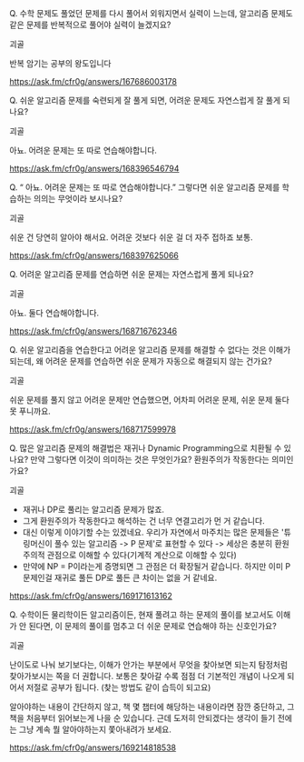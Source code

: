 Q. 수학 문제도 풀었던 문제를 다시 풀어서 외워지면서 실력이 느는데, 알고리즘 문제도 같은 문제를 반복적으로 풀어야 실력이 늘겠지요?

괴골
 
반복 암기는 공부의 왕도입니다

https://ask.fm/cfr0g/answers/167686003178

Q. 쉬운 알고리즘 문제를 숙련되게 잘 풀게 되면, 어려운 문제도 자연스럽게 잘 풀게 되나요?

괴골

아뇨. 어려운 문제는 또 따로 연습해야합니다.
 
https://ask.fm/cfr0g/answers/168396546794

Q. “ 아뇨. 어려운 문제는 또 따로 연습해야합니다.” 그렇다면 쉬운 알고리즘 문제를 학습하는 의의는 무엇이라 보시나요?
 
괴골
 
쉬운 건 당연히 알아야 해서요. 어려운 것보다 쉬운 걸 더 자주 접하죠 보통.
 
https://ask.fm/cfr0g/answers/168397625066

Q. 어려운 알고리즘 문제를 연습하면 쉬운 문제는 자연스럽게 풀게 되나요?

괴골

아뇨. 둘다 연습해야합니다.
 
https://ask.fm/cfr0g/answers/168716762346

Q. 쉬운 알고리즘을 연습한다고 어려운 알고리즘 문제를 해결할 수 없다는 것은 이해가 되는데, 왜 어려운 문제를 연습하면 쉬운 문제가 자동으로 해결되지 않는 건가요?
 	
괴골
 
쉬운 문제를 풀지 않고 어려운 문제만 연습했으면, 어차피 어려운 문제, 쉬운 문제 둘다 못 푸니까요.

https://ask.fm/cfr0g/answers/168717599978

Q. 많은 알고리즘 문제의 해결법은 재귀나 Dynamic Programming으로 치환될 수 있나요? 만약 그렇다면 이것이 의미하는 것은 무엇인가요? 환원주의가 작동한다는 의미인가요?
 
괴골
 
- 재귀나 DP로 풀리는 알고리즘 문제가 많죠.
- 그게 환원주의가 작동한다고 해석하는 건 너무 연결고리가 먼 거 같습니다.
- 대신 이렇게 이야기할 수는 있겠네요. 우리가 자연에서 마주치는 많은 문제들은 '튜링머신이 풀수 있는 알고리즘 -> P 문제'로 표현할 수 있다 -> 세상은 충분히 환원주의적 관점으로 이해할 수 있다(기계적 계산으로 이해할 수 있다)
- 만약에 NP = P이라는게 증명되면 그 관점은 더 확장될거 같습니다.
하지만 이미 P문제인걸 재귀로 풀든 DP로 풀든 큰 차이는 없을 거 같네요.

https://ask.fm/cfr0g/answers/169171613162

Q. 수학이든 물리학이든 알고리즘이든, 현재 풀려고 하는 문제의 풀이를 보고서도 이해가 안 된다면, 이 문제의 풀이를 멈추고 더 쉬운 문제로 연습해야 하는 신호인가요?
	
괴골

난이도로 나눠 보기보다는, 이해가 안가는 부분에서 무엇을 찾아보면 되는지 탐정처럼 찾아가보시는 쪽을 더 권합니다. 보통은 찾아갈 수록 점점 더 기본적인 개념이 나오게 되어서 저절로 공부가 됩니다. (찾는 방법도 같이 습득이 되고요)

알아야하는 내용이 간단하지 않고, 책 몇 챕터에 해당하는 내용이라면 잠깐 중단하고, 그 책을 처음부터 읽어보는게 나을 순 있습니다. 근데 도저히 안되겠다는 생각이 들기 전에는 그냥 계속 뭘 알아야하는지 쫓아내려가 보세요.

https://ask.fm/cfr0g/answers/169214818538